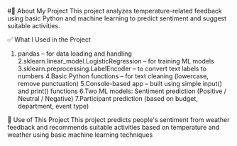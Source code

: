 #🧾 About My Project
This project analyzes temperature-related feedback using basic Python and machine learning to predict sentiment and suggest suitable activities.

✅ What I Used in the Project
1. pandas – for data loading and handling
2.sklearn.linear_model.LogisticRegression – for training ML models
3.sklearn.preprocessing.LabelEncoder – to convert text labels to numbers
4.Basic Python functions – for text cleaning (lowercase, remove punctuation)
5.Console-based app – built using simple input() and print() functions
6.Two ML models: Sentiment prediction (Positive / Neutral / Negative)
7.Participant prediction (based on budget, department, event type)

🔹 Use of This Project
This project predicts people's sentiment from weather feedback and recommends suitable activities based on temperature and weather using basic machine learning techniques
